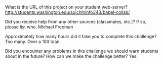 What is the URL of this project on your student web-server?
http://students.washington.edu/soichit/info343/babel-collab/

Did you receive help from any other sources (classmates, etc.)? If so, please list who.
Michael Freeman

Approximately how many hours did it take you to complete this challenge?
Too many. Over a 100 total.

Did you encounter any problems in this challenge we should warn students about in the future? How can we make the challenge better?
Yes.
